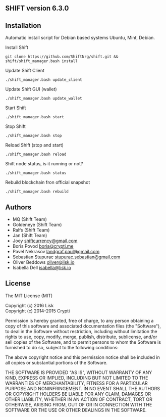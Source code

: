 ## SHIFT version 6.3.0

## Installation

Automatic install script for Debian based systems Ubuntu, Mint, Debian.

Install Shift
```
git clone https://github.com/ShiftNrg/shift.git && shift/shift_manager.bash install
```
Update Shift Client
```
./shift_manager.bash update_client
```
Update Shift GUI (wallet)
```
./shift_manager.bash update_wallet
```
Start Shift
```
./shift_manager.bash start
```
Stop Shift
```
./shift_manager.bash stop
```
Reload Shift (stop and start)
```
./shift_manager.bash reload
```
Shift node status, is it running or not?
```
./shift_manager.bash status
```
Rebuild blockchain fron official snapshot
```
./shift_manager.bash rebuild
```


## Authors
- MQ (Shift Team)
- Goldeneye (Shift Team)
- Ralfs (Shift Team)
- Jan (Shift Team)
- Joey <shiftcurrency@gmail.com>
- Boris Povod <boris@crypti.me>
- Pavel Nekrasov <landgraf.paul@gmail.com>
- Sebastian Stupurac <stupurac.sebastian@gmail.com>
- Oliver Beddows <oliver@lisk.io>
- Isabella Dell <isabella@lisk.io>

## License

The MIT License (MIT)

Copyright (c) 2016 Lisk  
Copyright (c) 2014-2015 Crypti

Permission is hereby granted, free of charge, to any person obtaining a copy of this software and associated documentation files (the "Software"), to deal in the Software without restriction, including without limitation the rights to use, copy, modify, merge, publish, distribute, sublicense, and/or sell copies of the Software, and to permit persons to whom the Software is furnished to do so, subject to the following conditions:  

The above copyright notice and this permission notice shall be included in all copies or substantial portions of the Software.

THE SOFTWARE IS PROVIDED "AS IS", WITHOUT WARRANTY OF ANY KIND, EXPRESS OR IMPLIED, INCLUDING BUT NOT LIMITED TO THE WARRANTIES OF MERCHANTABILITY, FITNESS FOR A PARTICULAR PURPOSE AND NONINFRINGEMENT. IN NO EVENT SHALL THE AUTHORS OR COPYRIGHT HOLDERS BE LIABLE FOR ANY CLAIM, DAMAGES OR OTHER LIABILITY, WHETHER IN AN ACTION OF CONTRACT, TORT OR OTHERWISE, ARISING FROM, OUT OF OR IN CONNECTION WITH THE SOFTWARE OR THE USE OR OTHER DEALINGS IN THE SOFTWARE.
